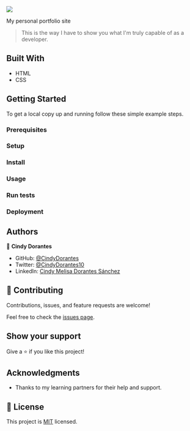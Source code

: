 ![](https://img.shields.io/badge/Microverse-blueviolet)

My personal portfolio site

> This is the way I have to show you what I'm truly capable of as a developer.

## Built With

- HTML
- CSS


## Getting Started

To get a local copy up and running follow these simple example steps.

### Prerequisites

### Setup

### Install

### Usage

### Run tests

### Deployment



## Authors

👤 **Cindy Dorantes**

- GitHub: [@CindyDorantes](https://github.com/CindyDorantes)
- Twitter: [@CindyDorantes10](https://twitter.com/CindyDorantes10)
- LinkedIn: [Cindy Melisa Dorantes Sánchez](https://www.linkedin.com/in/cindydorantessanchez/)



## 🤝 Contributing

Contributions, issues, and feature requests are welcome!

Feel free to check the [issues page](../../issues/).

## Show your support

Give a ⭐️ if you like this project!

## Acknowledgments

- Thanks to my learning partners for their help and support.

## 📝 License

This project is [MIT](./MIT.md) licensed.